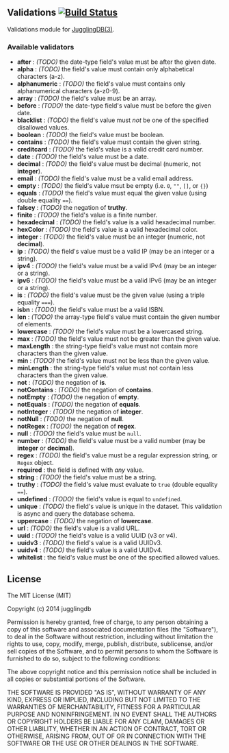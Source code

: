 ## Validations [![Build Status](https://travis-ci.org/jugglingdb/validations.png)](https://travis-ci.org/jugglingdb/validations)

Validations module for [JugglingDB(3)](http://jugglingdb.co).

### Available validators

* **after** : *(TODO)* the date-type field's value must be after the given date.
* **alpha** : *(TODO)* the field's value must contain only alphabetical characters (a-z).
* **alphanumeric** : *(TODO)* the field's value must contains only alphanumerical characters (a-z0-9).
* **array** : *(TODO)* the field's value must be an array.
* **before** : *(TODO)* the date-type field's value must be before the given date.
* **blacklist** : *(TODO)* the field's value must *not* be one of the specified disallowed values.
* **boolean** : *(TODO)* the field's value must be boolean.
* **contains** : *(TODO)* the field's value must contain the given string.
* **creditcard** : *(TODO)* the field's value is a valid credit card number.
* **date** : *(TODO)* the field's value must be a date.
* **decimal** : *(TODO)* the field's value must be decimal (numeric, not **integer**).
* **email** : *(TODO)* the field's value must be a valid email address.
* **empty** : *(TODO)* the field's value msut be empty (i.e. `0`, `""`, `[]`, or `{}`)
* **equals** : *(TODO)* the field's value must equal the given value (using double equality `==`).
* **falsey** : *(TODO)* the negation of **truthy**.
* **finite** : *(TODO)* the field's value is a finite number.
* **hexadecimal** : *(TODO)* the field's value is a valid hexadecimal number.
* **hexColor** : *(TODO)* the field's value is a valid hexadecimal color.
* **integer** : *(TODO)* the field's value must be an integer (numeric, not **decimal**).
* **ip** : *(TODO)* the field's value must be a valid IP (may be an integer or a string).
* **ipv4** : *(TODO)* the field's value must be a valid IPv4 (may be an integer or a string).
* **ipv6** : *(TODO)* the field's value must be a valid IPv6 (may be an integer or a string).
* **is** : *(TODO)* the field's value must be the given value (using a triple equality `===`).
* **isbn** : *(TODO)* the field's value must be a valid ISBN.
* **len** : *(TODO)* the array-type field's value must contain the given number of elements.
* **lowercase** : *(TODO)* the field's value must be a lowercased string.
* **max** : *(TODO)* the field's value must not be greater than the given value.
* **maxLength** : the string-type field's value must not contain more characters than the given value.
* **min** : *(TODO)* the field's value must not be less than the given value.
* **minLength** : the string-type field's value must not contain less characters than the given value.
* **not** : *(TODO)* the negation of **is**.
* **notContains** : *(TODO)* the negation of **contains**.
* **notEmpty** : *(TODO)* the negation of **empty**.
* **notEquals** : *(TODO)* the negation of **equals**.
* **notInteger** : *(TODO)* the negation of **integer**.
* **notNull** : *(TODO)* the negation of **null**.
* **notRegex** : *(TODO)* the negation of **regex**.
* **null** : *(TODO)* the field's value must be `null`.
* **number** : *(TODO)* the field's value must be a valid number (may be **integer** or **decimal**).
* **regex** : *(TODO)* the field's value must be a regular expression string, or `Regex` object.
* **required** : the field is defined with *any* value.
* **string** : *(TODO)* the field's value must be a string.
* **truthy** : *(TODO)* the field's value must evaluate to `true` (double equality `==`).
* **undefined** : *(TODO)* the field's value is equal to `undefined`.
* **unique** : *(TODO)* the field's value is unique in the dataset. This validation is async and query the database schema.
* **uppercase** : *(TODO)* the negation of **lowercase**.
* **url** : *(TODO)* the field's value is a valid URL.
* **uuid** : *(TODO)* the field's value is a valid UUID (v3 or v4).
* **uuidv3** : *(TODO)* the field's value is a valid UUIDv3.
* **uuidv4** : *(TODO)* the field's value is a valid UUIDv4.
* **whitelist** : the field's value must be one of the specified allowed values.

## License

The MIT License (MIT)

Copyright (c) 2014 jugglingdb

Permission is hereby granted, free of charge, to any person obtaining a copy of
this software and associated documentation files (the "Software"), to deal in
the Software without restriction, including without limitation the rights to
use, copy, modify, merge, publish, distribute, sublicense, and/or sell copies of
the Software, and to permit persons to whom the Software is furnished to do so,
subject to the following conditions:

The above copyright notice and this permission notice shall be included in all
copies or substantial portions of the Software.

THE SOFTWARE IS PROVIDED "AS IS", WITHOUT WARRANTY OF ANY KIND, EXPRESS OR
IMPLIED, INCLUDING BUT NOT LIMITED TO THE WARRANTIES OF MERCHANTABILITY, FITNESS
FOR A PARTICULAR PURPOSE AND NONINFRINGEMENT. IN NO EVENT SHALL THE AUTHORS OR
COPYRIGHT HOLDERS BE LIABLE FOR ANY CLAIM, DAMAGES OR OTHER LIABILITY, WHETHER
IN AN ACTION OF CONTRACT, TORT OR OTHERWISE, ARISING FROM, OUT OF OR IN
CONNECTION WITH THE SOFTWARE OR THE USE OR OTHER DEALINGS IN THE SOFTWARE.
